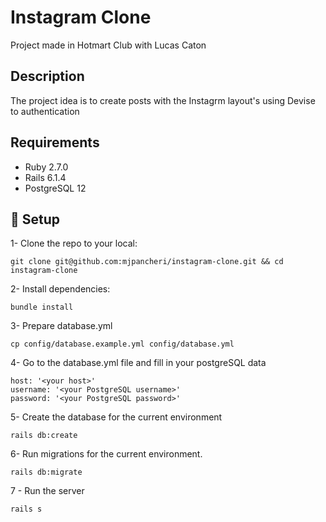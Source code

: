 # Instagram Clone

Project made in Hotmart Club with Lucas Caton

## Description

The project idea is to create posts with the Instagrm layout's using Devise to authentication

## Requirements

- Ruby 2.7.0
- Rails 6.1.4
- PostgreSQL 12

## 🚀 Setup

1- Clone the repo to your local:

    git clone git@github.com:mjpancheri/instagram-clone.git && cd instagram-clone

2- Install dependencies:

    bundle install

3- Prepare database.yml

    cp config/database.example.yml config/database.yml

4- Go to the database.yml file and fill in your postgreSQL data

    host: '<your host>'
    username: '<your PostgreSQL username>'
    password: '<your PostgreSQL password>'

5- Create the database for the current environment

    rails db:create

6- Run migrations for the current environment.

    rails db:migrate

7 - Run the server

    rails s
